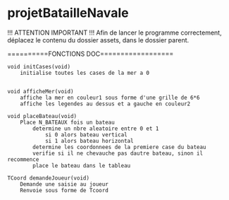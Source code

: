 # projetBatailleNavale
!!! ATTENTION IMPORTANT !!!
Afin de lancer le programme correctement, déplacez le contenu du dossier assets, dans le dossier parent.

==========FONCTIONS DOC==================

	void initCases(void)
		initialise toutes les cases de la mer a 0


	void afficheMer(void)
		affiche la mer en couleur1 sous forme d'une grille de 6*6
		affiche les legendes au dessus et a gauche en couleur2

	void placeBateau(void)
		Place N_BATEAUX fois un bateau
			determine un nbre aleatoire entre 0 et 1
				si 0 alors bateau vertical		
				si 1 alors bateau horizontal
			determine les coordonnees de la premiere case du bateau
			verifie si il ne chevauche pas dautre bateau, sinon il recommence
			place le bateau dans le tableau
		
	TCoord demandeJoueur(void)
		Demande une saisie au joueur
		Renvoie sous forme de Tcoord

	
